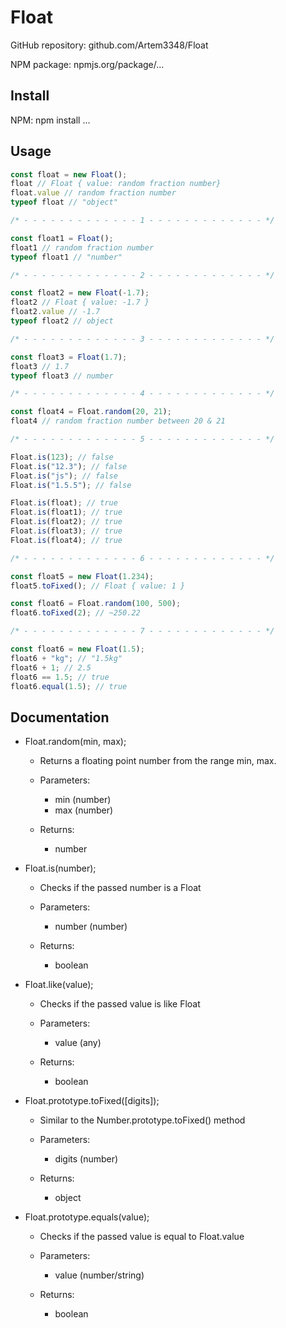 # Float

GitHub repository: github.com/Artem3348/Float

NPM package: npmjs.org/package/...

## Install

NPM: npm install ...

## Usage

```js
const float = new Float();
float // Float { value: random fraction number}
float.value // random fraction number
typeof float // "object"

/* - - - - - - - - - - - - - 1 - - - - - - - - - - - - - */

const float1 = Float();
float1 // random fraction number
typeof float1 // "number"

/* - - - - - - - - - - - - - 2 - - - - - - - - - - - - - */

const float2 = new Float(-1.7);
float2 // Float { value: -1.7 }
float2.value // -1.7
typeof float2 // object

/* - - - - - - - - - - - - - 3 - - - - - - - - - - - - - */

const float3 = Float(1.7);
float3 // 1.7
typeof float3 // number

/* - - - - - - - - - - - - - 4 - - - - - - - - - - - - - */

const float4 = Float.random(20, 21);
float4 // random fraction number between 20 & 21

/* - - - - - - - - - - - - - 5 - - - - - - - - - - - - - */

Float.is(123); // false
Float.is("12.3"); // false
Float.is("js"); // false
Float.is("1.5.5"); // false

Float.is(float); // true
Float.is(float1); // true
Float.is(float2); // true
Float.is(float3); // true
Float.is(float4); // true

/* - - - - - - - - - - - - - 6 - - - - - - - - - - - - - */

const float5 = new Float(1.234);
float5.toFixed(); // Float { value: 1 }

const float6 = Float.random(100, 500);
float6.toFixed(2); // ~250.22

/* - - - - - - - - - - - - - 7 - - - - - - - - - - - - - */

const float6 = new Float(1.5);
float6 + "kg"; // "1.5kg"
float6 + 1; // 2.5
float6 == 1.5; // true
float6.equal(1.5); // true
```

## Documentation

* Float.random(min, max);

  * Returns a floating point number from the range min, max.

  * Parameters:
    - min (number)
    - max (number)

  * Returns:
    - number

* Float.is(number);

  * Checks if the passed number is a Float

  * Parameters:
    - number (number)

  * Returns:
    - boolean

* Float.like(value);

  * Checks if the passed value is like Float
  
  * Parameters:
    - value (any)

  * Returns:
    - boolean

* Float.prototype.toFixed([digits]);

  * Similar to the Number.prototype.toFixed() method
 
  * Parameters:
    - digits (number)

  * Returns:
    - object

* Float.prototype.equals(value);

  * Checks if the passed value is equal to Float.value

  * Parameters:
    - value (number/string) 

  * Returns:
    - boolean